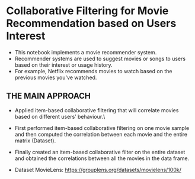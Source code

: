 # Collaborative Filtering for Movie Recommendation based on Users Interest

- This notebook implements a movie recommender system.
- Recommender systems are used to suggest movies or songs to users based on their interest or usage history.
- For example, Netflix recommends movies to watch based on the previous movies you've watched.

## THE MAIN APPROACH 
-	Applied item-based collaborative filtering that will correlate movies based on different users’ behaviour.\
-	First performed item-based collaborative filtering on one movie sample and then computed the correlation between each movie and the entire matrix (Dataset).
- Finally created an item-based collaborative filter on the entire dataset and obtained the correlations between all the movies in the data frame. 

- Dataset MovieLens: https://grouplens.org/datasets/movielens/100k/



